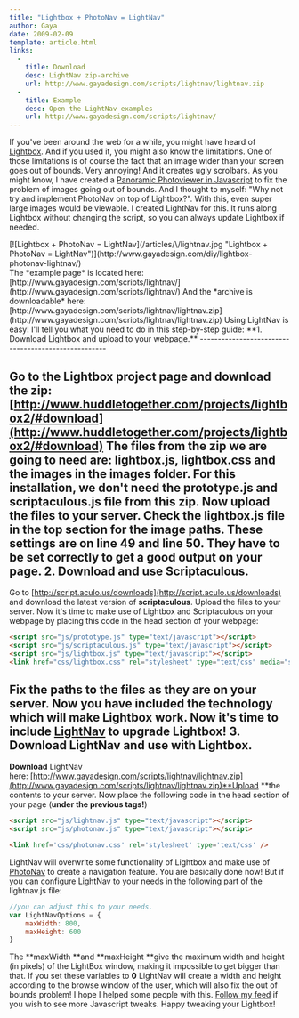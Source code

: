 ```yaml
---
title: "Lightbox + PhotoNav = LightNav"
author: Gaya
date: 2009-02-09
template: article.html
links:
  -
    title: Download
    desc: LightNav zip-archive
    url: http://www.gayadesign.com/scripts/lightnav/lightnav.zip
  -
    title: Example
    desc: Open the LightNav examples
    url: http://www.gayadesign.com/scripts/lightnav/
---
```

If you've been around the web for a while, you might have heard of [Lightbox](http://www.huddletogether.com/projects/lightbox2/). And if you used it, you might also know the limitations. One of those limitations is of course the fact that an image wider than your screen goes out of bounds. Very annoying! And it creates ugly scrolbars. As you might know, I have created a [Panoramic Photoviewer in Javascript](http://gayadesign.nl/post/4/) to fix the problem of images going out of bounds. And I thought to myself: "Why not try and implement PhotoNav on top of Lightbox?". With this, even super large images would be viewable. I created LightNav for this. It runs along Lightbox without changing the script, so you can always update Lightbox if needed.

<div class="border">[![Lightbox + PhotoNav = LightNav](/articles/\/lightnav.jpg "Lightbox + PhotoNav = LightNav")](http://www.gayadesign.com/diy/lightbox-photonav-lightnav/)</div><span id="more-136"></span> The *example page* is located here: [http://www.gayadesign.com/scripts/lightnav/](http://www.gayadesign.com/scripts/lightnav/) And the *archive is downloadable* here: [http://www.gayadesign.com/scripts/lightnav/lightnav.zip](http://www.gayadesign.com/scripts/lightnav/lightnav.zip) Using LightNav is easy! I'll tell you what you need to do in this step-by-step guide: **1. Download Lightbox and upload to your webpage.**
----------------------------------------------------

 Go to the Lightbox project page and download the zip: [http://www.huddletogether.com/projects/lightbox2/#download](http://www.huddletogether.com/projects/lightbox2/#download) The files from the zip we are going to need are: **lightbox.js**, **lightbox.css** and the images in the **images** folder. For this installation, we **don't need** the prototype.js and scriptaculous.js file from this zip. Now upload the files to your server. Check the **lightbox.js file** in the top section for the image paths. These settings are on line 49 and line 50. They have to be set correctly to get a good output on your page. **2. Download and use Scriptaculous.**
--------------------------------------

 Go to [http://script.aculo.us/downloads](http://script.aculo.us/downloads) and download the latest version of **scriptaculous**. Upload the files to your server. Now it's time to make use of Lightbox and Scriptaculous on your webpage by placing this code in the head section of your webpage: 
```html
<script src="js/prototype.js" type="text/javascript"></script>
<script src="js/scriptaculous.js" type="text/javascript"></script>
<script src="js/lightbox.js" type="text/javascript"></script>
<link href="css/lightbox.css" rel="stylesheet" type="text/css" media="screen" />
```
 **Fix the paths** to the files as they are on your server. Now you have included the technology which will make Lightbox work. Now it's time to include [LightNav](http://gayadesign.nl/post/7/) to upgrade Lightbox! **3. Download LightNav and use with Lightbox.**
-----------------------------------------------

**Download** LightNav here: [http://www.gayadesign.com/scripts/lightnav/lightnav.zip](http://www.gayadesign.com/scripts/lightnav/lightnav.zip)**Upload **the contents to your server. Now place the following code in the head section of your page (**under the previous tags!**) 
```html
<script src="js/lightnav.js" type="text/javascript"></script>
<script src="js/photonav.js" type="text/javascript"></script>

<link href='css/photonav.css' rel='stylesheet' type='text/css' />
```
 LightNav will overwrite some functionality of Lightbox and make use of [PhotoNav](http://gayadesign.nl/post/4/) to create a navigation feature. You are basically done now! But if you can configure LightNav to your needs in the following part of the lightnav.js file: 
```javascript
//you can adjust this to your needs.
var LightNavOptions = {
    maxWidth: 800,
    maxHeight: 600
}
```
 The **maxWidth **and **maxHeight **give the maximum width and height (in pixels) of the LightBox window, making it impossible to get bigger than that. If you set these variables to **0** LightNav will create a width and height according to the browse window of the user, which will also fix the out of bounds problem! I hope I helped some people with this. [Follow my feed](http://feeds2.feedburner.com/GayaDesign) if you wish to see more Javascript tweaks. Happy tweaking your Lightbox!